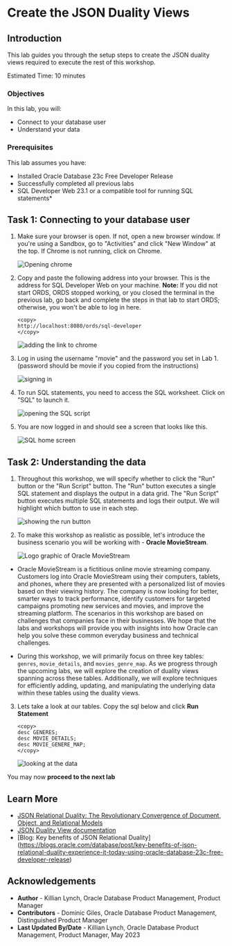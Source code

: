 # Create the JSON Duality Views

## Introduction

This lab guides you through the setup steps to create the JSON duality views required to execute the rest of this workshop.

Estimated Time: 10 minutes

### Objectives

In this lab, you will:

* Connect to your database user
* Understand your data

### Prerequisites

This lab assumes you have:

* Installed Oracle Database 23c Free Developer Release
* Successfully completed all previous labs
* SQL Developer Web 23.1 or a compatible tool for running SQL statements*


## Task 1: Connecting to your database user

1. Make sure your browser is open. If not, open a new browser window. If you're using a Sandbox, go to "Activities" and click "New Window" at the top. If Chrome is not running, click on Chrome.

    ![Opening chrome](images/new-chrome-window.png " ")

2. Copy and paste the following address into your browser. This is the address for SQL Developer Web on your machine.
    **Note:**  If you did not start ORDS, ORDS stopped working, or you closed the terminal in the previous lab, go back and complete the steps in that lab to start ORDS; otherwise, you won't be able to log in here.
    ```
    <copy>
    http://localhost:8080/ords/sql-developer
    </copy>
    ```
    ![adding the link to chrome](images/ords-url.png " ")

3. Log in using the username "movie" and the password you set in Lab 1. (password should be movie if you copied from the instructions)

    ![signing in](images/movie-pass.png " ")

4. To run SQL statements, you need to access the SQL worksheet. Click on "SQL" to launch it.

    ![opening the SQL script](images/ords-landing-page-launch.png " ")

5. You are now logged in and should see a screen that looks like this.

    ![SQL home screen](images/sql-login.png " ")    

## Task 2: Understanding the data
1. Throughout this workshop, we will specify whether to click the "Run" button or the "Run Script" button. The "Run" button executes a single SQL statement and displays the output in a data grid. The "Run Script" button executes multiple SQL statements and logs their output. We will highlight which button to use in each step.

    ![showing the run button ](images/run-buttons.png " ")

2. To make this workshop as realistic as possible, let's introduce the business scenario you will be working with - **Oracle MovieStream**.

    ![Logo graphic of Oracle MovieStream](images/moviestream-logo.jpeg)

* Oracle MovieStream is a fictitious online movie streaming company. Customers log into Oracle MovieStream using their computers, tablets, and phones, where they are presented with a personalized list of movies based on their viewing history. The company is now looking for better, smarter ways to track performance, identify customers for targeted campaigns promoting new services and movies, and improve the streaming platform. The scenarios in this workshop are based on challenges that companies face in their businesses. We hope that the labs and workshops will provide you with insights into how Oracle can help you solve these common everyday business and technical challenges.

* During this workshop, we will primarily focus on three key tables: `genres`, `movie_details`, and `movies_genre_map`. As we progress through the upcoming labs, we will explore the creation of duality views spanning across these tables. Additionally, we will explore techniques for efficiently adding, updating, and manipulating the underlying data within these tables using the duality views.

3. Lets take a look at our tables. Copy the sql below and click **Run Statement** 

    ```
    <copy>
    desc GENERES;
    desc MOVIE_DETAILS;
    desc MOVIE_GENERE_MAP;
    </copy>
    ```
    ![looking at the data](images/desc-tables.png " ")


You may now **proceed to the next lab** 

## Learn More

* [JSON Relational Duality: The Revolutionary Convergence of Document, Object, and Relational Models](https://blogs.oracle.com/database/post/json-relational-duality-app-dev)
* [JSON Duality View documentation](http://docs.oracle.com)
* [Blog: Key benefits of JSON Relational Duality] (https://blogs.oracle.com/database/post/key-benefits-of-json-relational-duality-experience-it-today-using-oracle-database-23c-free-developer-release)

## Acknowledgements
* **Author** - Killian Lynch, Oracle Database Product Management, Product Manager
* **Contributors** - Dominic Giles, Oracle Database Product Management, Distinguished Product Manager
* **Last Updated By/Date** - Killian Lynch, Oracle Database Product Management, Product Manager, May 2023

